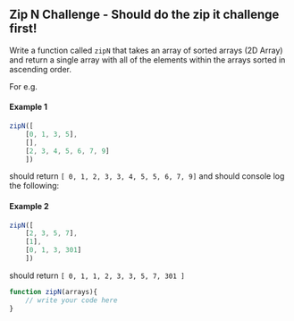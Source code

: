 ## Zip N Challenge - Should do the zip it challenge first!

Write a function called `zipN` that takes an array of sorted arrays (2D Array) and return a single array with all of the elements within the arrays sorted in ascending order.

For e.g.
#### Example 1

```js
zipN([
    [0, 1, 3, 5],
    [],
    [2, 3, 4, 5, 6, 7, 9]
    ])
```
should return `[ 0, 1, 2, 3, 3, 4, 5, 5, 6, 7, 9]` and should console log the following:


#### Example 2
```js
zipN([
    [2, 3, 5, 7],
    [1],
    [0, 1, 3, 301]
    ])
```
should return `[ 0, 1, 1, 2, 3, 3, 5, 7, 301 ]`


```js
function zipN(arrays){
    // write your code here
}
```
